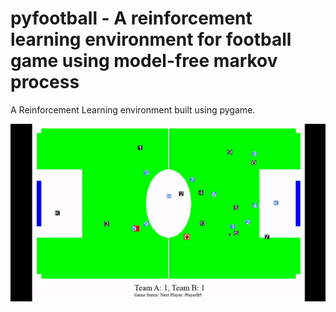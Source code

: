 # pyfootball - A reinforcement learning environment for football game using model-free markov process 
A Reinforcement Learning environment built using pygame.

![gif](images/pyfootball.gif)
